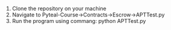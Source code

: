 1. Clone the repository on your machine
2. Navigate to Pyteal-Course->Contracts->Escrow->APTTest.py
3. Run the program using commang: python APTTest.py
